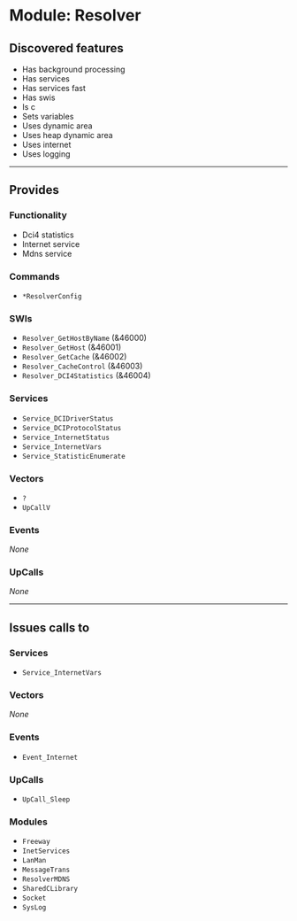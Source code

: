 # Module: Resolver

## Discovered features


* Has background processing
* Has services
* Has services fast
* Has swis
* Is c
* Sets variables
* Uses dynamic area
* Uses heap dynamic area
* Uses internet
* Uses logging

---

## Provides

### Functionality


* Dci4 statistics
* Internet service
* Mdns service

### Commands


* `*ResolverConfig`


### SWIs


* `Resolver_GetHostByName` (&46000)
* `Resolver_GetHost` (&46001)
* `Resolver_GetCache` (&46002)
* `Resolver_CacheControl` (&46003)
* `Resolver_DCI4Statistics` (&46004)


### Services


* `Service_DCIDriverStatus`
* `Service_DCIProtocolStatus`
* `Service_InternetStatus`
* `Service_InternetVars`
* `Service_StatisticEnumerate`


### Vectors


* `?`
* `UpCallV`


### Events


*None*


### UpCalls


*None*


---

## Issues calls to

### Services


* `Service_InternetVars`


### Vectors


*None*


### Events


* `Event_Internet`


### UpCalls


* `UpCall_Sleep`


### Modules


* `Freeway`
* `InetServices`
* `LanMan`
* `MessageTrans`
* `ResolverMDNS`
* `SharedCLibrary`
* `Socket`
* `SysLog`


